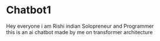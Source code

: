 # Chatbot1
Hey everyone i am Rishi indian Solopreneur and Programmer
<br>
this is an ai chatbot made by me on transformer architecture
